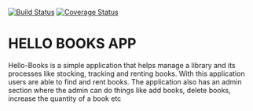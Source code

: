 [![Build Status](https://travis-ci.org/Nerldy/hello_books_REST_API.svg?branch=master)](https://travis-ci.org/Nerldy/hello_books_REST_API)
[![Coverage Status](https://coveralls.io/repos/github/Nerldy/hello_books_REST_API/badge.svg)](https://coveralls.io/github/Nerldy/hello_books_REST_API)

# HELLO BOOKS APP
Hello-Books is a simple application that helps manage a library and its processes like stocking, tracking and renting books. With this application users are able to find and rent books. The application also has an admin section where the admin can do things like add books, delete books, increase the quantity of a book etc